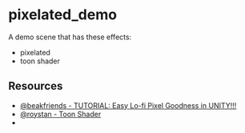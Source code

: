 # pixelated_demo

A demo scene that has these effects:
- pixelated
- toon shader

## Resources

- [@beakfriends - TUTORIAL: Easy Lo-fi Pixel Goodness in UNITY!!!](https://www.patreon.com/posts/29017696)
- [@roystan - Toon Shader](https://roystan.net/articles/toon-shader.html)
-
